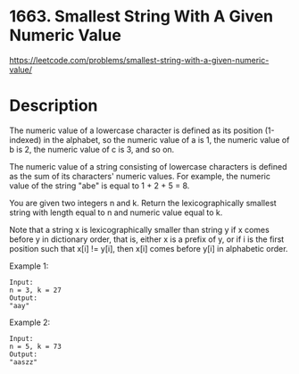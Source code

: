 # 1663. Smallest String With A Given Numeric Value

https://leetcode.com/problems/smallest-string-with-a-given-numeric-value/

# Description

The numeric value of a lowercase character is defined as its position (1-indexed) in the alphabet, so the numeric value of a is 1, the numeric value of b is 2, the numeric value of c is 3, and so on.

The numeric value of a string consisting of lowercase characters is defined as the sum of its characters' numeric values. For example, the numeric value of the string "abe" is equal to 1 + 2 + 5 = 8.

You are given two integers n and k. Return the lexicographically smallest string with length equal to n and numeric value equal to k.

Note that a string x is lexicographically smaller than string y if x comes before y in dictionary order, that is, either x is a prefix of y, or if i is the first position such that x[i] != y[i], then x[i] comes before y[i] in alphabetic order.

Example 1:

```
Input:
n = 3, k = 27
Output:
"aay"
```

Example 2:

```
Input:
n = 5, k = 73
Output:
"aaszz"
```

